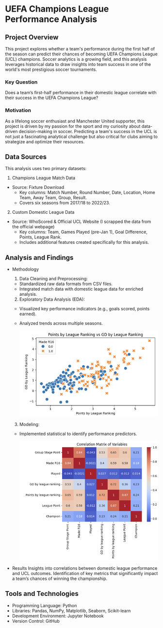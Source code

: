 # UEFA Champions League Performance Analysis

## Project Overview
This project explores whether a team's performance during the first half of the season can predict their chances of becoming
UEFA Champions League (UCL) champions. Soccer analytics is a growing field, and this analysis leverages historical data to
draw insights into team success in one of the world's most prestigious soccer tournaments.

### Key Question
Does a team’s first-half performance in their domestic league correlate with their success in the UEFA Champions League?

### Motivation
As a lifelong soccer enthusiast and Manchester United supporter, this project is driven by my passion for the sport and my
curiosity about data-driven decision-making in soccer. Predicting a team's success in the UCL is not just a fascinating
analytical challenge but also critical for clubs aiming to strategize and optimize their resources.

## Data Sources
This analysis uses two primary datasets:

1. Champions League Match Data
- Source: Fixture Download
  - Key columns: Match Number, Round Number, Date, Location, Home Team, Away Team, Group, Result.
  - Covers six seasons from 2017/18 to 2022/23.

2. Custom Domestic League Data
- Source: WhoScored & Official UCL Website (I scrapped the data from the official webpage)
  - Key columns: Team, Games Played (pre-Jan 1), Goal Difference, Points, League Rank.
  - Includes additional features created specifically for this analysis.

## Analysis and Findings
- Methodology
  1. Data Cleaning and Preprocessing:
    - Standardized raw data formats from CSV files.
    - Integrated match data with domestic league data for enriched analysis.

  2. Exploratory Data Analysis (EDA):
    - Visualized key performance indicators (e.g., goals scored, points earned).
    - Analyzed trends across multiple seasons.
  
      ![UCL Performance Chart](images/Points_by_league_rankingVSGD_by_league_ranking.png)

  3. Modeling:
    - Implemented statistical to identify performance predictors.
  
      ![UCL Performance Chart](images/Correlation_Graph.png)

- Results
Insights into correlations between domestic league performance and UCL outcomes.
Identification of key metrics that significantly impact a team’s chances of winning the championship.

## Tools and Technologies
- Programming Language: Python
- Libraries: Pandas, NumPy, Matplotlib, Seaborn, Scikit-learn
- Development Environment: Jupyter Notebook
- Version Control: GitHub
